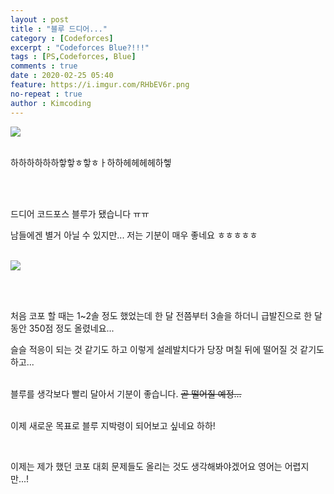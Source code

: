 ```yaml
---
layout : post
title : "블루 드디어..."
category : [Codeforces]
excerpt : "Codeforces Blue?!!!"
tags : [PS,Codeforces, Blue]
comments : true
date : 2020-02-25 05:40
feature: https://i.imgur.com/RHbEV6r.png
no-repeat : true
author : Kimcoding
---
```





![](https://i.imgur.com/RHbEV6r.png)<br/><br/>

하하하하하하핳핳ㅎ핳ㅎㅏ하하헤헤헤헤하헿
    
<br/><br/>


드디어 코드포스 블루가 됐습니다 ㅠㅠ<br/>

남들에겐 별거 아닐 수 있지만... 저는 기분이 매우 좋네요 ㅎㅎㅎㅎㅎ<br/><br/>


![](https://i.imgur.com/PkvgYyf.png)

<br/><br/>

처음 코포 할 때는 1~2솔 정도 했었는데 한 달 전쯤부터 3솔을 하더니
급발진으로 한 달 동안 350점 정도 올렸네요...<br/>

슬슬 적응이 되는 것 같기도 하고 이렇게 설레발치다가 당장 며칠 뒤에 떨어질 것 같기도 하고...
<br/><br/>


블루를 생각보다 빨리 달아서 기분이 좋습니다. ~~곧 떨어질 예정...~~
<br/><br/>

이제 새로운 목표로 블루 지박령이 되어보고 싶네요 하하!

<br/>

이제는 제가 했던 코포 대회 문제들도 올리는 것도 생각해봐야겠어요 영어는 어렵지만...!
